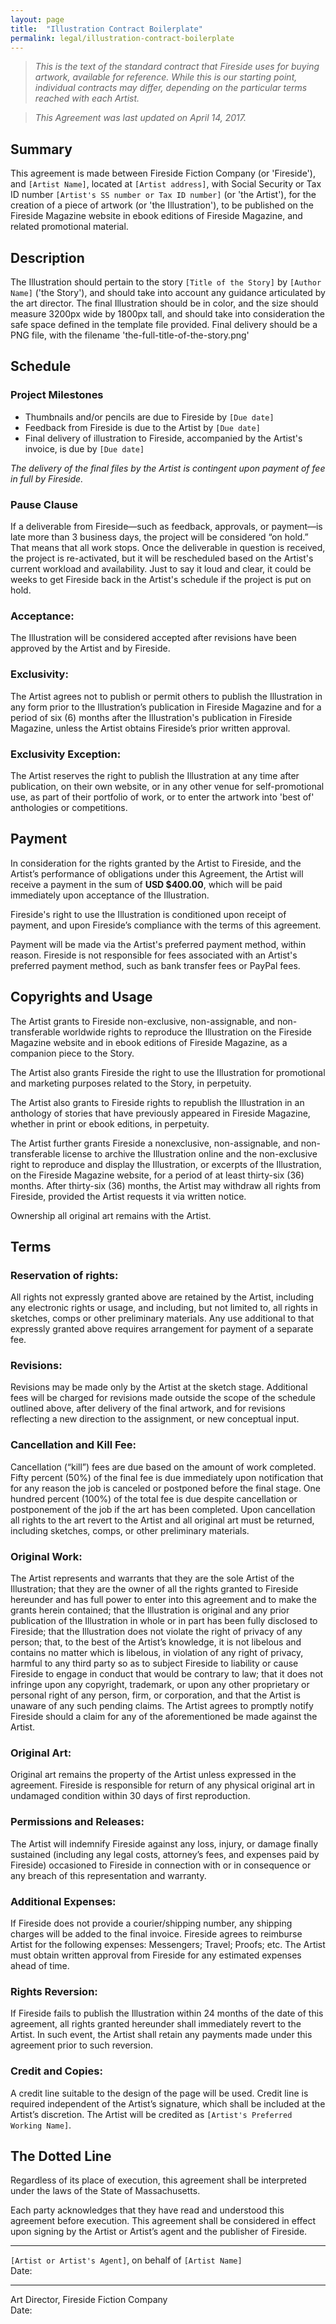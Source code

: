 ```yaml
---
layout: page
title:  "Illustration Contract Boilerplate"
permalink: legal/illustration-contract-boilerplate
---
```

> _This is the text of the standard contract that Fireside uses for buying artwork, available for reference. While this is our starting point, individual contracts may differ, depending on the particular terms reached with each Artist._

> _This Agreement was last updated on April 14, 2017._

## Summary
This agreement is made between Fireside Fiction Company (or 'Fireside'), and `[Artist Name]`, located at `[Artist address]`, with Social Security or Tax ID number `[Artist's SS number or Tax ID number]` (or 'the Artist'), for the creation of a piece of artwork (or 'the Illustration'), to be published on the Fireside Magazine website in ebook editions of Fireside Magazine, and related promotional material.

## Description
The Illustration should pertain to the story `[Title of the Story]` by `[Author Name]` ('the Story'), and should take into account any guidance articulated by the art director. The final Illustration should be in color, and the size should measure 3200px wide by 1800px tall, and should take into consideration the safe space defined in the template file provided. Final delivery should be a PNG file, with the filename 'the-full-title-of-the-story.png'

## Schedule

### Project Milestones
- Thumbnails and/or pencils are due to Fireside by `[Due date]`
- Feedback from Fireside is due to the Artist by `[Due date]`
- Final delivery of illustration to Fireside, accompanied by the Artist's invoice, is due by `[Due date]`

_The delivery of the final files by the Artist is contingent upon payment of fee in full by Fireside._

### Pause Clause
If a deliverable from Fireside—such as feedback, approvals, or payment—is late more than 3 business days, the project will be considered “on hold.” That means that all work stops. Once the deliverable in question is received, the project is re-activated, but it will be rescheduled based on the Artist's current workload and availability. Just to say it loud and clear, it could be weeks to get Fireside back in the Artist's schedule if the project is put on hold.

### Acceptance:
The Illustration will be considered accepted after revisions have been approved by the Artist and by Fireside.

### Exclusivity:
The Artist agrees not to publish or permit others to publish the Illustration in any form prior to the Illustration’s publication in Fireside Magazine and for a period of six (6) months after the Illustration's publication in Fireside Magazine, unless the Artist obtains Fireside’s prior written approval.

### Exclusivity Exception:
The Artist reserves the right to publish the Illustration at any time after publication, on their own website, or in any other venue for self-promotional use, as part of their portfolio of work, or to enter the artwork into 'best of' anthologies or competitions.

## Payment
In consideration for the rights granted by the Artist to Fireside, and the Artist’s performance of obligations under this Agreement, the Artist will receive a payment in the sum of **USD $400.00**, which will be paid immediately upon acceptance of the Illustration.

Fireside's right to use the Illustration is conditioned upon receipt of payment, and upon Fireside’s compliance with the terms of this agreement.

Payment will be made via the Artist's preferred payment method, within reason. Fireside is not responsible for fees associated with an Artist's preferred payment method, such as bank transfer fees or PayPal fees.


## Copyrights and Usage

The Artist grants to Fireside non-exclusive, non-assignable, and non-transferable worldwide rights to reproduce the Illustration on the Fireside Magazine website and in ebook editions of Fireside Magazine, as a companion piece to the Story.

The Artist also grants Fireside the right to use the Illustration for promotional and marketing purposes related to the Story, in perpetuity.

The Artist also grants to Fireside rights to republish the Illustration in an anthology of stories that have previously appeared in Fireside Magazine, whether in print or ebook editions, in perpetuity.

The Artist further grants Fireside a nonexclusive, non-assignable, and non-transferable license to archive the Illustration online and the non-exclusive right to reproduce and display the Illustration, or excerpts of the Illustration, on the Fireside Magazine website, for a period of at least thirty-six (36) months. After thirty-six (36) months, the Artist may withdraw all rights from Fireside, provided the Artist requests it via written notice.

Ownership all original art remains with the Artist.

## Terms

### Reservation of rights:
All rights not expressly granted above are retained by the Artist, including any electronic rights or usage, and including, but not limited to, all rights in sketches, comps or other preliminary materials. Any use additional to that expressly granted above requires arrangement for payment of a separate fee.

### Revisions:
Revisions may be made only by the Artist at the sketch stage. Additional fees will be charged for revisions made outside the scope of the schedule outlined above, after delivery of the final artwork, and for revisions reflecting a new direction to the assignment, or new conceptual input.

### Cancellation and Kill Fee:
Cancellation (“kill”) fees are due based on the amount of work completed. Fifty percent (50%) of the final fee is due immediately upon notification that for any reason the job is canceled or postponed before the final stage. One hundred percent (100%) of the total fee is due despite cancellation or postponement of the job if the art has been completed. Upon cancellation all rights to the art revert to the Artist and all original art must be returned, including sketches, comps, or other preliminary materials.

### Original Work:
The Artist represents and warrants that they are the sole Artist of the Illustration; that they are the owner of all the rights granted to Fireside hereunder and has full power to enter into this agreement and to make the grants herein contained; that the Illustration is original and any prior publication of the Illustration in whole or in part has been fully disclosed to Fireside; that the Illustration does not violate the right of privacy of any person; that, to the best of the Artist’s knowledge, it is not libelous and contains no matter which is libelous, in violation of any right of privacy, harmful to any third party so as to subject Fireside to liability or cause Fireside to engage in conduct that would be contrary to law; that it does not infringe upon any copyright, trademark, or upon any other proprietary or personal right of any person, firm, or corporation, and that the Artist is unaware of any such pending claims. The Artist agrees to promptly notify Fireside should a claim for any of the aforementioned be made against the Artist.

### Original Art:
Original art remains the property of the Artist unless expressed in the agreement. Fireside is responsible for return of any physical original art in undamaged condition within 30 days of first reproduction.

### Permissions and Releases:
The Artist will indemnify Fireside against any loss, injury, or damage finally sustained (including any legal costs, attorney’s fees, and expenses paid by Fireside) occasioned to Fireside in connection with or in consequence or any breach of this representation and warranty.

### Additional Expenses:
If Fireside does not provide a courier/shipping number, any shipping charges will be added to the final invoice. Fireside agrees to reimburse Artist for the following expenses: Messengers; Travel; Proofs; etc. The Artist must obtain written approval from Fireside for any estimated expenses ahead of time.

### Rights Reversion:
If Fireside fails to publish the Illustration within 24 months of the date of this agreement, all rights granted hereunder shall immediately revert to the Artist. In such event, the Artist shall retain any payments made under this agreement prior to such reversion.

### Credit and Copies:
A credit line suitable to the design of the page will be used. Credit line is required independent of the Artist’s signature, which shall be included at the Artist’s discretion. The Artist will be credited  as `[Artist's Preferred Working Name]`.

## The Dotted Line

Regardless of its place of execution, this agreement shall be interpreted under the laws of the State of Massachusetts.

Each party acknowledges that they have read and understood this agreement before execution. This agreement shall be considered in effect upon signing by the Artist or Artist’s agent and the publisher of Fireside.


____________________________________________________________________________________
`[Artist or Artist's Agent]`, on behalf of `[Artist Name]`<br/>
Date:


____________________________________________________________________________________
Art Director, Fireside Fiction Company<br/>
Date:
